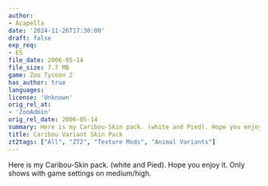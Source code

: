 ```yaml
---
author:
- Acapella
date: '2024-11-26T17:30:00'
draft: false
exp_req:
- ES
file_date: 2006-05-14
file_size: 7.7 MB
game: Zoo Tycoon 2
has_author: true
languages:
license: 'Unknown'
orig_rel_at:
- 'ZooAdmin'
orig_rel_date: 2006-05-14
summary: Here is my Caribou-Skin pack. (white and Pied). Hope you enjoy it.
title: Caribou Variant Skin Pack
zt2tags: ["All", "ZT2", "Texture Mods", "Animal Variants"]
---
```

Here is my Caribou-Skin pack. (white and Pied). Hope you enjoy it. Only shows with game settings on medium/high.
